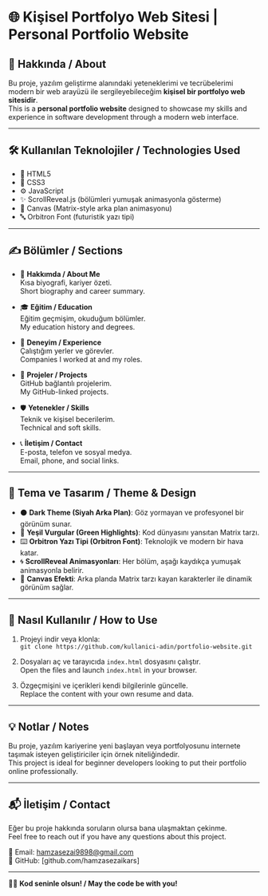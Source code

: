 # 🌐 Kişisel Portfolyo Web Sitesi | Personal Portfolio Website

## 🧠 Hakkında / About

Bu proje, yazılım geliştirme alanındaki yeteneklerimi ve tecrübelerimi modern bir web arayüzü ile sergileyebileceğim **kişisel bir portfolyo web sitesidir**.  
This is a **personal portfolio website** designed to showcase my skills and experience in software development through a modern web interface.

---

## 🛠️ Kullanılan Teknolojiler / Technologies Used

- 🧱 HTML5  
- 🎨 CSS3  
- ⚙️ JavaScript  
- ✨ ScrollReveal.js (bölümleri yumuşak animasyonla gösterme)  
- 🧬 Canvas (Matrix-style arka plan animasyonu)  
- 🔤 Orbitron Font (futuristik yazı tipi)

---

## ✍️ Bölümler / Sections

- 📌 **Hakkımda / About Me**  
  Kısa biyografi, kariyer özeti.  
  Short biography and career summary.

- 🎓 **Eğitim / Education**  
  Eğitim geçmişim, okuduğum bölümler.  
  My education history and degrees.

- 💼 **Deneyim / Experience**  
  Çalıştığım yerler ve görevler.  
  Companies I worked at and my roles.

- 🚀 **Projeler / Projects**  
  GitHub bağlantılı projelerim.  
  My GitHub-linked projects.

- 🛡️ **Yetenekler / Skills**  
  Teknik ve kişisel becerilerim.  
  Technical and soft skills.

- 📞 **İletişim / Contact**  
  E-posta, telefon ve sosyal medya.  
  Email, phone, and social links.

---

## 🎨 Tema ve Tasarım / Theme & Design

- ⚫ **Dark Theme (Siyah Arka Plan)**: Göz yormayan ve profesyonel bir görünüm sunar.  
- 💚 **Yeşil Vurgular (Green Highlights)**: Kod dünyasını yansıtan Matrix tarzı.  
- ⌨️ **Orbitron Yazı Tipi (Orbitron Font)**: Teknolojik ve modern bir hava katar.  
- 🌀 **ScrollReveal Animasyonları**: Her bölüm, aşağı kaydıkça yumuşak animasyonla belirir.  
- 🧪 **Canvas Efekti**: Arka planda Matrix tarzı kayan karakterler ile dinamik görünüm sağlar.

---

## 🚀 Nasıl Kullanılır / How to Use

1. Projeyi indir veya klonla:  
   `git clone https://github.com/kullanici-adin/portfolio-website.git`

2. Dosyaları aç ve tarayıcıda `index.html` dosyasını çalıştır.  
   Open the files and launch `index.html` in your browser.

3. Özgeçmişini ve içerikleri kendi bilgilerinle güncelle.  
   Replace the content with your own resume and data.

---

## 💡 Notlar / Notes

Bu proje, yazılım kariyerine yeni başlayan veya portfolyosunu internete taşımak isteyen geliştiriciler için örnek niteliğindedir.  
This project is ideal for beginner developers looking to put their portfolio online professionally.

---

## 📬 İletişim / Contact

Eğer bu proje hakkında soruların olursa bana ulaşmaktan çekinme.  
Feel free to reach out if you have any questions about this project.

📧 Email: hamzasezai9898@gmail.com  
🔗 GitHub: [github.com/hamzasezaikars]

---

🧑‍💻 **Kod seninle olsun! / May the code be with you!**
